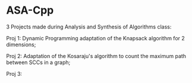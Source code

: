 # ASA-Cpp

3 Projects made during Analysis and Synthesis of Algorithms class:

Proj 1: Dynamic Programming adaptation of the Knapsack algorithm for 2 dimensions;

Proj 2: Adaptation of the Kosaraju's algorithm to count the maximum path between SCCs in a graph;

Proj 3:
